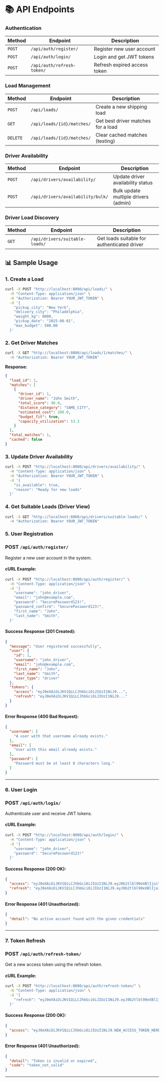
# 📚 API Endpoints

### Authentication
| Method | Endpoint | Description |
|--------|----------|-------------|
| `POST` | `/api/auth/register/` | Register new user account |
| `POST` | `/api/auth/login/` | Login and get JWT tokens |
| `POST` | `/api/auth/refresh-token/` | Refresh expired access token |

### Load Management

| Method | Endpoint | Description |
|--------|----------|-------------|
| `POST` | `/api/loads/` | Create a new shipping load |
| `GET` | `/api/loads/{id}/matches/` | Get best driver matches for a load |
| `DELETE` | `/api/loads/{id}/matches/` | Clear cached matches (testing) |

### Driver Availability

| Method | Endpoint | Description |
|--------|----------|-------------|
| `POST` | `/api/drivers/availability/` | Update driver availability status |
| `POST` | `/api/drivers/availability/bulk/` | Bulk update multiple drivers (admin) |

### Driver Load Discovery

| Method | Endpoint | Description |
|--------|----------|-------------|
| `GET` | `/api/drivers/suitable-loads/` | Get loads suitable for authenticated driver |


## 📊 Sample Usage

### 1. Create a Load

```bash
curl -X POST "http://localhost:8000/api/loads/" \
  -H "Content-Type: application/json" \
  -H "Authorization: Bearer YOUR_JWT_TOKEN" \
  -d '{
    "pickup_city": "New York",
    "delivery_city": "Philadelphia", 
    "weight_kg": 8000,
    "pickup_date": "2025-08-01",
    "max_budget": 500.00
  }'
```

### 2. Get Driver Matches

```bash
curl -X GET "http://localhost:8000/api/loads/1/matches/" \
  -H "Authorization: Bearer YOUR_JWT_TOKEN"
```

**Response:**
```json
{
  "load_id": 1,
  "matches": [
    {
      "driver_id": 1,
      "driver_name": "John Smith",
      "total_score": 98.0,
      "distance_category": "SAME_CITY",
      "estimated_cost": 200.0,
      "budget_fit": true,
      "capacity_utilization": 53.3
    }
  ],
  "total_matches": 1,
  "cached": false
}
```

### 3. Update Driver Availability

```bash
curl -X POST "http://localhost:8000/api/drivers/availability/" \
  -H "Content-Type: application/json" \
  -H "Authorization: Bearer YOUR_JWT_TOKEN" \
  -d '{
    "is_available": true,
    "reason": "Ready for new loads"
  }'
```

### 4. Get Suitable Loads (Driver View)

```bash
curl -X GET "http://localhost:8000/api/drivers/suitable-loads/" \
  -H "Authorization: Bearer YOUR_JWT_TOKEN"
```


### 5. User Registration

### **POST** `/api/auth/register/`

Register a new user account in the system.


#### cURL Example:
```bash
curl -X POST "http://localhost:8000/api/auth/register/" \
  -H "Content-Type: application/json" \
  -d '{
    "username": "john_driver",
    "email": "john@example.com", 
    "password": "SecurePassword123!",
    "password_confirm": "SecurePassword123!",
    "first_name": "John",
    "last_name": "Smith",
  }'
```

#### Success Response (201 Created):
```json
{
  "message": "User registered successfully",
  "user": {
    "id": 1,
    "username": "john_driver",
    "email": "john@example.com",
    "first_name": "John",
    "last_name": "Smith",
    "user_type": "driver"
  },
  "tokens": {
    "access": "eyJ0eXAiOiJKV1QiLCJhbGciOiJIUzI1NiJ9...",
    "refresh": "eyJ0eXAiOiJKV1QiLCJhbGciOiJIUzI1NiJ9..."
  }
}
```

#### Error Response (400 Bad Request):
```json
{
  "username": [
    "A user with that username already exists."
  ],
  "email": [
    "User with this email already exists."
  ],
  "password": [
    "Password must be at least 8 characters long."
  ]
}
```

---

### 6. User Login

### **POST** `/api/auth/login/`

Authenticate user and receive JWT tokens.

#### cURL Example:
```bash
curl -X POST "http://localhost:8000/api/auth/login/" \
  -H "Content-Type: application/json" \
  -d '{
    "username": "john_driver",
    "password": "SecurePassword123!"
  }'
```

#### Success Response (200 OK):
```json
{
  "access": "eyJ0eXAiOiJKV1QiLCJhbGciOiJIUzI1NiJ9.eyJ0b2tlbl90eXBlIjoiYWNjZXNzIiwiZXhwIjoxNzIyNDQ4MDAwLCJpYXQiOjE3MjI0NDQ0MDAsImp0aSI6IjEyMzQ1Njc4OTAiLCJ1c2VyX2lkIjoxfQ...",
  "refresh": "eyJ0eXAiOiJKV1QiLCJhbGciOiJIUzI1NiJ9.eyJ0b2tlbl90eXBlIjoicmVmcmVzaCIsImV4cCI6MTcyMjUzMDgwMCwiaWF0IjoxNzIyNDQ0NDAwLCJqdGkiOiIwOTg3NjU0MzIxIiwidXNlcl9pZCI6MX0..."
}
```

#### Error Response (401 Unauthorized):
```json
{
  "detail": "No active account found with the given credentials"
}
```

---

### 7. Token Refresh

### **POST** `/api/auth/refresh-token/`

Get a new access token using the refresh token.

#### cURL Example:
```bash
curl -X POST "http://localhost:8000/api/auth/refresh-token/" \
  -H "Content-Type: application/json" \
  -d '{
    "refresh": "eyJ0eXAiOiJKV1QiLCJhbGciOiJIUzI1NiJ9.eyJ0b2tlbl90eXBlIjoicmVmcmVzaCIsImV4cCI6MTcyMjUzMDgwMCwiaWF0IjoxNzIyNDQ0NDAwLCJqdGkiOiIwOTg3NjU0MzIxIiwidXNlcl9pZCI6MX0..."
  }'
```

#### Success Response (200 OK):
```json
{
  "access": "eyJ0eXAiOiJKV1QiLCJhbGciOiJIUzI1NiJ9.NEW_ACCESS_TOKEN_HERE..."
}
```

#### Error Response (401 Unauthorized):
```json
{
  "detail": "Token is invalid or expired",
  "code": "token_not_valid"
}
```
---